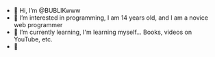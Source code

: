 - 👋 Hi, I’m @BUBLIKwww
- 👀 I’m interested in programming, I am 14 years old, and I am a novice web programmer
- 🌱 I’m currently  learning, I'm learning myself... Books, videos on YouTube, etc.
- 💞️ 

<!---
BUBLIKwww/BUBLIKwww is a ✨ special ✨ repository because its `README.md` (this file) appears on your GitHub profile.
You can click the Preview link to take a look at your changes.
--->
